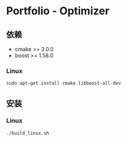 # Portfolio - Optimizer

## 依赖

* cmake >= 3.0.0
* boost >= 1.58.0

### Linux

```bash
sudo apt-get install cmake libboost-all-dev
```

## 安装

### Linux

```bash
./build_linux.sh
```